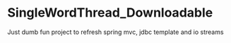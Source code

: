 # SingleWordThread_Downloadable
Just dumb fun project to refresh spring mvc, jdbc template and io streams 
